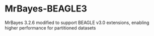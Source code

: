 # MrBayes-BEAGLE3
MrBayes 3.2.6 modified to support BEAGLE v3.0 extensions, enabling higher performance for partitioned datasets
